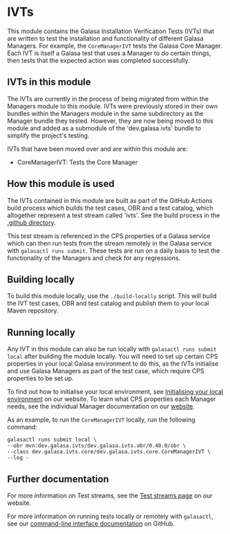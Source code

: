 # IVTs

This module contains the Galasa Installation Verification Tests (IVTs) that are written to test the installation and functionality of different Galasa Managers. For example, the `CoreManagerIVT` tests the Galasa Core Manager. Each IVT is itself a Galasa test that uses a Manager to do certain things, then tests that the expected action was completed successfully.

## IVTs in this module

The IVTs are currently in the process of being migrated from within the Managers module to this module. IVTs were previously stored in their own bundles within the Managers module in the same subdirectory as the Manager bundle they tested. However, they are now being moved to this module and added as a submodule of the 'dev.galasa.ivts' bundle to simplify the project's testing.

IVTs that have been moved over and are within this module are:
* CoreManagerIVT: Tests the Core Manager

## How this module is used

The IVTs contained in this module are built as part of the GitHub Actions build process which builds the test cases, OBR and a test catalog, which altogether represent a test stream called 'ivts'. See the build process in the [.github directory](../../.github/workflows/ivts.yaml).

This test stream is referenced in the CPS properties of a Galasa service which can then run tests from the stream remotely in the Galasa service with `galasactl runs submit`. These tests are run on a daily basis to test the functionality of the Managers and check for any regressions.

## Building locally

To build this module locally, use the `./build-locally` script. This will build the IVT test cases, OBR and test catalog and publish them to your local Maven repository.

## Running locally

Any IVT in this module can also be run locally with `galasactl runs submit local` after building the module locally. You will need to set up certain CPS properties in your local Galasa environment to do this, as the IVTs initialise and use Galasa Managers as part of the test case, which require CPS properties to be set up. 

To find out how to initialise your local environment, see [Initialising your local environment](https://galasa.dev/docs/cli-command-reference/initialising-home-folder) on our website. To learn what CPS properties each Manager needs, see the individual Manager documentation on our [website](https://galasa.dev/docs/managers).

As an example, to run the `CoreManagerIVT` locally, run the following command:
```
galasactl runs submit local \
--obr mvn:dev.galasa.ivts/dev.galasa.ivts.obr/0.40.0/obr \
--class dev.galasa.ivts.core/dev.galasa.ivts.core.CoreManagerIVT \
--log -
```

## Further documentation

For more information on Test streams, see the [Test streams page](https://galasa.dev/docs/manage-ecosystem/test-streams) on our website.

For more information on running tests locally or remotely with `galasactl`, see our [command-line interface documentation](https://github.com/galasa-dev/cli/blob/main/README.md) on GitHub.
